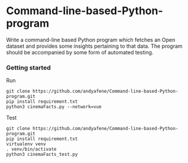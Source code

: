 # Command-line-based-Python-program
Write a command-line based Python program which fetches an Open dataset and provides some insights pertaining to that data. The program should be accompanied by some form of automated testing.

### Getting started

Run
```shell
git clone https://github.com/andyafene/Command-line-based-Python-program.git
pip install requirement.txt
python3 cinemaFacts.py --network=vue
```
Test
```shell
git clone https://github.com/andyafene/Command-line-based-Python-program.git
pip install requirement.txt
virtualenv venv
. venv/bin/activate
python3 cinemaFacts_test.py
```
